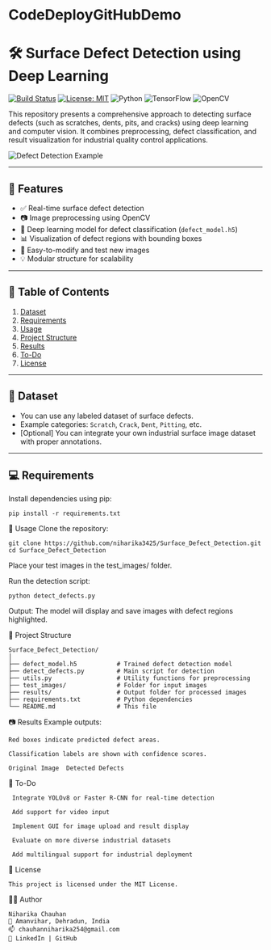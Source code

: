 # CodeDeployGitHubDemo

# 🛠️ Surface Defect Detection using Deep Learning

[![Build Status](https://img.shields.io/badge/build-passing-brightgreen.svg)](https://github.com/niharika3425/Surface_Defect_Detection/actions)
[![License: MIT](https://img.shields.io/badge/License-MIT-yellow.svg)](LICENSE)
![Python](https://img.shields.io/badge/Python-3.8%2B-blue.svg)
![TensorFlow](https://img.shields.io/badge/TensorFlow-2.x-orange.svg)
![OpenCV](https://img.shields.io/badge/OpenCV-4.x-green.svg)

This repository presents a comprehensive approach to detecting surface defects (such as scratches, dents, pits, and cracks) using deep learning and computer vision. It combines preprocessing, defect classification, and result visualization for industrial quality control applications.

![Defect Detection Example](https://github.com/niharika3425/Surface_Defect_Detection/assets/example.jpg)

---

## 📌 Features

- ✅ Real-time surface defect detection
- 📷 Image preprocessing using OpenCV
- 🧠 Deep learning model for defect classification (`defect_model.h5`)
- 📊 Visualization of defect regions with bounding boxes
- 🧪 Easy-to-modify and test new images
- 💡 Modular structure for scalability

---

## 🧾 Table of Contents

1. [Dataset](#-dataset)
2. [Requirements](#-requirements)
3. [Usage](#-usage)
4. [Project Structure](#-project-structure)
5. [Results](#-results)
6. [To-Do](#-to-do)
7. [License](#-license)

---

## 📁 Dataset

- You can use any labeled dataset of surface defects.
- Example categories: `Scratch`, `Crack`, `Dent`, `Pitting`, etc.
- [Optional] You can integrate your own industrial surface image dataset with proper annotations.

---

## 💻 Requirements

Install dependencies using pip:

```
pip install -r requirements.txt
```



🚀 Usage
Clone the repository:
```
git clone https://github.com/niharika3425/Surface_Defect_Detection.git
cd Surface_Defect_Detection
```
Place your test images in the test_images/ folder.

Run the detection script:

```
python detect_defects.py
```
Output: The model will display and save images with defect regions highlighted.

🧾 Project Structure
```
Surface_Defect_Detection/
│
├── defect_model.h5           # Trained defect detection model
├── detect_defects.py         # Main script for detection
├── utils.py                  # Utility functions for preprocessing
├── test_images/              # Folder for input images
├── results/                  # Output folder for processed images
├── requirements.txt          # Python dependencies
└── README.md                 # This file
```
📷 Results
Example outputs:
```
Red boxes indicate predicted defect areas.

Classification labels are shown with confidence scores.

Original Image	Detected Defects
```

📌 To-Do
```
 Integrate YOLOv8 or Faster R-CNN for real-time detection

 Add support for video input

 Implement GUI for image upload and result display

 Evaluate on more diverse industrial datasets

 Add multilingual support for industrial deployment
```
🪪 License
```
This project is licensed under the MIT License.
```
🙋‍♀️ Author
```
Niharika Chauhan
📍 Amanvihar, Dehradun, India
📫 chauhanniharika254@gmail.com
🔗 LinkedIn | GitHub
```
